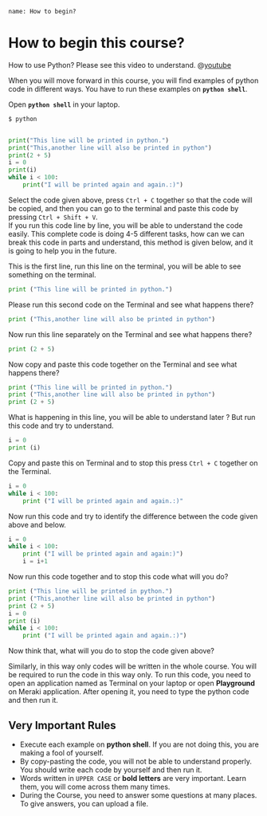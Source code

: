 ```ngMeta
name: How to begin?
```

# How to begin this course?

How to use Python? Please see this video to understand.
@[youtube](ccPrUbz1oto) 

When you will move forward in this course, you will find examples of python code in different ways. You have to run these examples on **`python shell`**.

Open **`python shell`** in your laptop.
```sh
$ python
```

```python

print("This line will be printed in python.")
print("This,another line will also be printed in python")
print(2 + 5)
i = 0
print(i)
while i < 100:
    print("I will be printed again and again.:)")

```
Select the code given above, press `Ctrl + C` together so that the code will be copied, and then you can go to the terminal and paste this code by pressing `Ctrl + Shift + V`.  
If you run this code line by line, you will be able to understand the code easily.
This complete code is doing 4-5 different tasks, how can we can break this code in parts and understand, this method is given below, and it is going to help you in the future.



This is the first line, run this line on the terminal, you  will be able to see something on the terminal.
```python
print ("This line will be printed in python.")
```

Please run this second code on the Terminal and see what happens there?
```python
print ("This,another line will also be printed in python")
```

Now run this line separately on the  Terminal and see what happens there?
```python
print (2 + 5)
```
Now copy and paste this code together on the Terminal and see what happens there?
```python
print ("This line will be printed in python.")
print ("This,another line will also be printed in python")
print (2 + 5)
```

What is happening in this line, you will be able to understand later ? But run this code and try to understand.
```python
i = 0
print (i)
```
Copy and paste this on Terminal and to stop this press `Ctrl + C` together on the Terminal.
```python
i = 0
while i < 100:
    print ("I will be printed again and again.:)"
```

Now run this code  and try to identify the difference between the code given above and below.
```python
i = 0
while i < 100:
    print ("I will be printed again and again:)")
    i = i+1
```


Now run this code together and to stop this code what will you do?
```python
print ("This line will be printed in python.")
print ("This,another line will also be printed in python")
print (2 + 5)
i = 0
print (i)
while i < 100:
    print ("I will be printed again and again.:)")
```
Now think that, what will you do to stop the code given above?

Similarly, in this way only codes will be written in the whole course. You will be required to run the code in this way only. To run this code, you need to open an application named as Terminal on your laptop or open **Playground** on Meraki application. After opening it, you need to type the python code and then run it.


## Very Important Rules
- Execute each example on **python shell**. If you are not doing this, you are making a fool of yourself.  
- By copy-pasting the code, you will not be able to understand properly. You should write each code by yourself and then run it.  
- Words written in `UPPER CASE` or **bold letters** are very important. Learn them, you will come across them many times.  
- During the Course, you need to answer some questions at many places. To give answers, you can upload a file.


